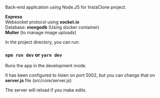 Back-end application using Node.JS for InstaClone project.

**Express**<br>
Websocket protocol using **socket.io**<br>
Database: **mongodb** (Using docker container)<br>
**Multer** (to manage image uploads)<br>


In the project directory, you can run:

### `npm run dev` or `yarn dev`

Runs the app in the development mode.<br>

It has been configured to listen on port 5002, but you can change that on **server.js** file (src/core/server.js)

The server will reload if you make edits.